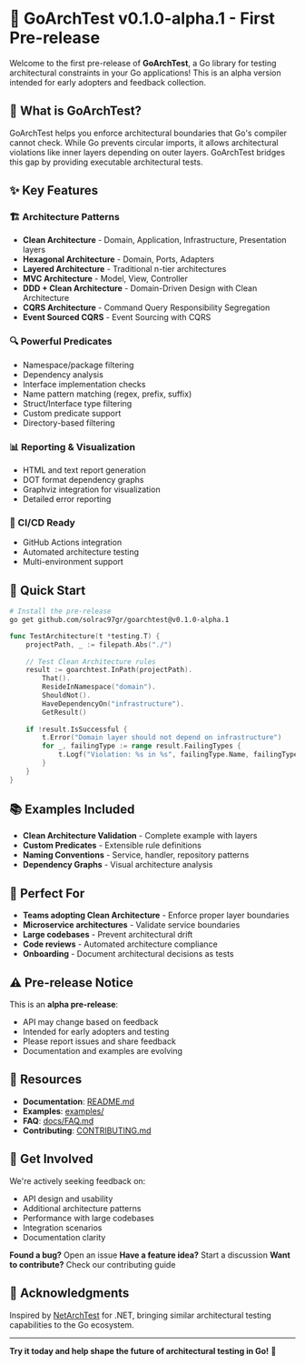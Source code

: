 # 🚀 GoArchTest v0.1.0-alpha.1 - First Pre-release

Welcome to the first pre-release of **GoArchTest**, a Go library for testing architectural constraints in your Go applications! This is an alpha version intended for early adopters and feedback collection.

## 🎯 What is GoArchTest?

GoArchTest helps you enforce architectural boundaries that Go's compiler cannot check. While Go prevents circular imports, it allows architectural violations like inner layers depending on outer layers. GoArchTest bridges this gap by providing executable architectural tests.

## ✨ Key Features

### 🏗️ Architecture Patterns
- **Clean Architecture** - Domain, Application, Infrastructure, Presentation layers
- **Hexagonal Architecture** - Domain, Ports, Adapters
- **Layered Architecture** - Traditional n-tier architectures
- **MVC Architecture** - Model, View, Controller
- **DDD + Clean Architecture** - Domain-Driven Design with Clean Architecture
- **CQRS Architecture** - Command Query Responsibility Segregation
- **Event Sourced CQRS** - Event Sourcing with CQRS

### 🔍 Powerful Predicates
- Namespace/package filtering
- Dependency analysis
- Interface implementation checks
- Name pattern matching (regex, prefix, suffix)
- Struct/Interface type filtering
- Custom predicate support
- Directory-based filtering

### 📊 Reporting & Visualization
- HTML and text report generation
- DOT format dependency graphs
- Graphviz integration for visualization
- Detailed error reporting

### 🔧 CI/CD Ready
- GitHub Actions integration
- Automated architecture testing
- Multi-environment support

## 🚀 Quick Start

```bash
# Install the pre-release
go get github.com/solrac97gr/goarchtest@v0.1.0-alpha.1
```

```go
func TestArchitecture(t *testing.T) {
    projectPath, _ := filepath.Abs("./")
    
    // Test Clean Architecture rules
    result := goarchtest.InPath(projectPath).
        That().
        ResideInNamespace("domain").
        ShouldNot().
        HaveDependencyOn("infrastructure").
        GetResult()
        
    if !result.IsSuccessful {
        t.Error("Domain layer should not depend on infrastructure")
        for _, failingType := range result.FailingTypes {
            t.Logf("Violation: %s in %s", failingType.Name, failingType.Package)
        }
    }
}
```

## 📚 Examples Included

- **Clean Architecture Validation** - Complete example with layers
- **Custom Predicates** - Extensible rule definitions
- **Naming Conventions** - Service, handler, repository patterns
- **Dependency Graphs** - Visual architecture analysis

## 🎯 Perfect For

- **Teams adopting Clean Architecture** - Enforce proper layer boundaries
- **Microservice architectures** - Validate service boundaries
- **Large codebases** - Prevent architectural drift
- **Code reviews** - Automated architecture compliance
- **Onboarding** - Document architectural decisions as tests

## ⚠️ Pre-release Notice

This is an **alpha pre-release**:
- API may change based on feedback
- Intended for early adopters and testing
- Please report issues and share feedback
- Documentation and examples are evolving

## 🔗 Resources

- **Documentation**: [README.md](https://github.com/solrac97gr/goarchtest/blob/main/README.md)
- **Examples**: [examples/](https://github.com/solrac97gr/goarchtest/tree/main/examples)
- **FAQ**: [docs/FAQ.md](https://github.com/solrac97gr/goarchtest/blob/main/docs/FAQ.md)
- **Contributing**: [CONTRIBUTING.md](https://github.com/solrac97gr/goarchtest/blob/main/CONTRIBUTING.md)

## 🤝 Get Involved

We're actively seeking feedback on:
- API design and usability
- Additional architecture patterns
- Performance with large codebases
- Integration scenarios
- Documentation clarity

**Found a bug?** Open an issue
**Have a feature idea?** Start a discussion
**Want to contribute?** Check our contributing guide

## 🙏 Acknowledgments

Inspired by [NetArchTest](https://github.com/BenMorris/NetArchTest) for .NET, bringing similar architectural testing capabilities to the Go ecosystem.

---

**Try it today and help shape the future of architectural testing in Go!** 🎉
